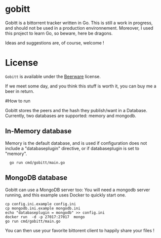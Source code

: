 # gobitt
Gobitt is a bittorrent tracker written in Go. 
This is still a work in progress, and should not be used in a production environnement.
Moreover, I used this project to learn Go, so beware, here be dragons. 

Ideas and suggestions are, of course, welcome !

# License
`Gobitt` is available under the [Beerware](http://en.wikipedia.org/wiki/Beerware) license.

If we meet some day, and you think this stuff is worth it, you can buy me a beer in return.

#How to run

Gobitt stores the peers and the hash they publish/want in a Database. Currently, two databases are supported: memory and mongodb. 

## In-Memory database
Memory is the default database, and is used if configuration does not include a "databaseplugin" directive, or if databaseplugin is set to "memory".
```
  go run cmd/gobitt/main.go
```

## MongoDB database
Gobitt can use a MongoDB server too: You will need a mongodb server running, and this example uses Docker to quickly start one.

```
cp config.ini.example config.ini 
cp mongodb.ini.example mongodb.ini
echo "databaseplugin = mongodb" >> config.ini
docker run  -d -p 27017:27017  mongo
go run cmd/gobitt/main.go
```

You can then use your favorite bittorent client to happily share your files !
